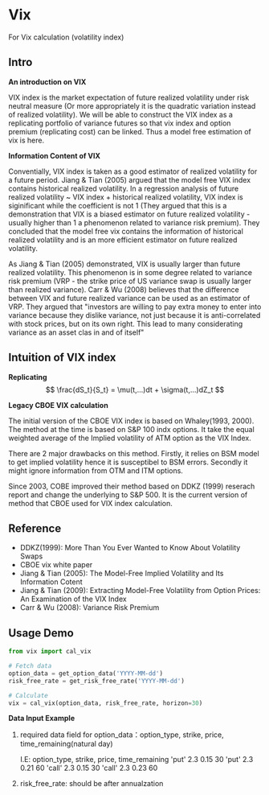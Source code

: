 # Vix
For Vix calculation (volatility index)

## Intro

**An introduction on VIX**

VIX index is the market expectation of future realized volatility under risk neutral measure (Or more appropriately it is the quadratic variation instead of realized volatility). We will be able to construct the VIX index as a replicating portfolio of variance futures so that vix index and option premium (replicating cost) can be linked. Thus a model free estimation of vix is here. 


**Information Content of VIX**

Conventially, VIX index is taken as a good estimator of realized volatility for a future period. Jiang & Tian (2005) argued that the model free VIX index contains historical realized volatility. In a regression analysis of future realized volatility ~ VIX index + historical realized volatility, VIX index is siginificant while the coefficient is not 1 (They argued that this is a demonstration that VIX is a biased estimator on future realized volatility - usually higher than 1 a phenomenon related to variance risk premium). They concluded that the model free vix contains the information of historical realized volatility and is an more efficient estimator on future realized volatility.

As Jiang & Tian (2005) demonstrated, VIX is usually larger than future realized volatility. This phenomenon is in some degree related to variance risk premium (VRP - the strike price of US variance swap is usually larger than realized variance). Carr & Wu (2008) believes that the difference between VIX and future realized variance can be used as an estimator of VRP. They argued that "investors are willing to pay extra money to enter into variance because they dislike variance, not just because it is anti-correlated with stock prices, but on its own right. This lead to many considerating variance as an asset clas in and of itself"


## Intuition of VIX index
**Replicating**
$$
\frac{dS_t}{S_t} = \mu(t,...)dt + \sigma(t,...)dZ_t
$$



**Legacy CBOE VIX calculation**

The initial version of the CBOE VIX index is based on Whaley(1993, 2000). The method at the time is based on S&P 100 indx options. It take the equal weighted average of the Implied volatility of ATM option as the VIX Index. 

There are 2 major drawbacks on this method. Firstly, it relies on BSM model to get implied volatility hence it is susceptibel to BSM errors. Secondly it might ignore information from OTM and ITM options.

Since 2003, COBE improved their method based on DDKZ (1999) reserach report and change the underlying to S&P 500. It is the current version of method that CBOE used for VIX index calculation.

## Reference
- DDKZ(1999): More Than You Ever Wanted to Know About Volatility Swaps
- CBOE vix white paper
- Jiang & Tian (2005): The Model-Free Implied Volatility and Its Information Cotent
- Jiang & Tian (2009): Extracting Model-Free Volatility from Option Prices: An Examination of the VIX Index
- Carr & Wu (2008): Variance Risk Premium


## Usage Demo

```python 
from vix import cal_vix

# Fetch data 
option_data = get_option_data('YYYY-MM-dd')
risk_free_rate = get_risk_free_rate('YYYY-MM-dd')

# Calculate
vix = cal_vix(option_data, risk_free_rate, horizon=30)
```

**Data Input Example**
1. required data field for option_data：option_type, strike, price, time_remaining(natural day)

    I.E:
            option_type,  strike,  price,  time_remaining
            'put'           2.3     0.15       30
            'put'           2.3     0.21       60
            'call'          2.3     0.15       30
            'call'          2.3     0.23       60

2. risk_free_rate: should be after annualzation